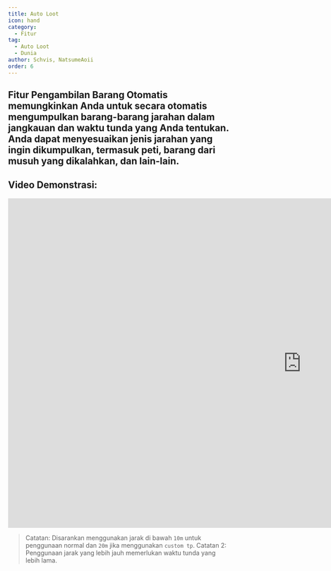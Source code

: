 ```yaml
---
title: Auto Loot
icon: hand
category:
  - Fitur
tag:
  - Auto Loot
  - Dunia
author: Schvis, NatsumeAoii
order: 6
---
```


## Fitur Pengambilan Barang Otomatis memungkinkan Anda untuk secara otomatis mengumpulkan barang-barang jarahan dalam jangkauan dan waktu tunda yang Anda tentukan. Anda dapat menyesuaikan jenis jarahan yang ingin dikumpulkan, termasuk peti, barang dari musuh yang dikalahkan, dan lain-lain.

## Video Demonstrasi:

<div class="iframe-container"><iframe width="1328" height="747" src="https://www.youtube.com/embed/wUyI2XO_Z4E?list=PL5eI1Tb64p56g27qfYk7VuFTz4FK6YrKa" title="Korepi - Auto Loot" frameborder="0" allow="accelerometer; autoplay; clipboard-write; encrypted-media; gyroscope; picture-in-picture; web-share" referrerpolicy="strict-origin-when-cross-origin" allowfullscreen></iframe></div>

> Catatan: Disarankan menggunakan jarak di bawah `10m` untuk penggunaan normal dan `20m` jika menggunakan `custom tp`.
> Catatan 2: Penggunaan jarak yang lebih jauh memerlukan waktu tunda yang lebih lama.